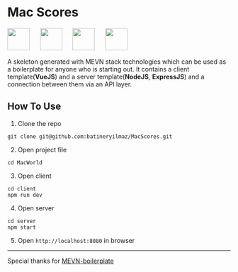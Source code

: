 # Mac Scores
<img src="https://pngimg.com/uploads/mysql/mysql_PNG37.png" height="50" /> &nbsp;&nbsp;&nbsp;&nbsp;&nbsp;<img src="https://i.cloudup.com/zfY6lL7eFa-3000x3000.png" height="50" /> &nbsp;&nbsp;&nbsp;&nbsp;&nbsp;<img src="https://upload.wikimedia.org/wikipedia/commons/9/95/Vue.js_Logo_2.svg" height="50" />  &nbsp;&nbsp;&nbsp;&nbsp;&nbsp;<img src="https://upload.wikimedia.org/wikipedia/commons/7/7e/Node.js_logo_2015.svg" height="50" /> 

A skeleton generated with MEVN stack technologies which can be used as a boilerplate for anyone who is starting out. It contains a client template(**VueJS**) and a server template(**NodeJS**, **ExpressJS**) and a connection between them via an API layer.


## How To Use
1. Clone the repo 
```
git clone git@github.com:batineryilmaz/MacScores.git
```

2. Open project file 
```
cd MacWorld
```

3. Open client
```
cd client
npm run dev
```

4. Open server
```
cd server
npm start
```

5. Open `http://localhost:8080` in browser

---
Special thanks for
[MEVN-boilerplate](https://github.com/anaida07/MEVN-boilerplate)
